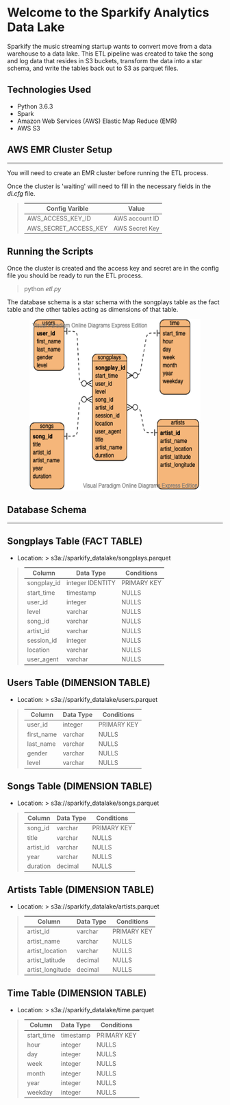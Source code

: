 Welcome to the Sparkify Analytics Data Lake
===========================================

Sparkify the music streaming startup wants to convert move from a data warehouse to a data lake. This ETL pipeline was created to take the song and log data that resides in S3 buckets, transform the data into a star schema, and write the tables back out to S3 as parquet files.

## Technologies Used
* Python 3.6.3
* Spark
* Amazon Web Services (AWS) Elastic Map Reduce (EMR)
* AWS S3

## AWS EMR Cluster Setup
--------------------------
You will need to create an EMR cluster before running the ETL process.  

Once the cluster is 'waiting' will need to fill in the necessary fields in the *dl.cfg* file.
>|Config Varible|Value
>|--------------|-------
>|AWS_ACCESS_KEY_ID|AWS account ID
>|AWS_SECRET_ACCESS_KEY|AWS Secret Key
 
## Running the Scripts
Once the cluster is created and the access key and secret are in the config file you should be ready to run the ETL process.  

>python *etl.py*


The database schema is a star schema with the songplays table as the fact table and the other tables acting as dimensions of that table.

<p align="center">
  <img width="400" height="400" src="sparkifyERD.png">
</p>

## Database Schema
-------

## Songplays Table (FACT TABLE)
* Location:  > s3a://sparkify_datalake/songplays.parquet
>| Column      | Data Type             | Conditions  |
>|-------------|-----------------------|-------------|
>| songplay_id | integer IDENTITY | PRIMARY KEY |
>| start_time  | timestamp          | NULLS       |
>| user_id     | integer               | NULLS       |
>| level       | varchar               | NULLS       |
>| song_id     | varchar               | NULLS       |
>| artist_id   | varchar               | NULLS       |
>| session_id  | integer               | NULLS       |
>| location    | varchar               | NULLS       |
>| user_agent  | varchar               | NULLS       |


## Users Table (DIMENSION TABLE)
* Location:  > s3a://sparkify_datalake/users.parquet
>| Column     | Data Type             | Conditions  |
>|------------|-----------------------|-------------|
>| user_id    | integer               | PRIMARY KEY |
>| first_name | varchar               | NULLS       |
>| last_name  | varchar               | NULLS       |
>| gender     | varchar               | NULLS       |
>| level      | varchar               | NULLS       |

## Songs Table (DIMENSION TABLE)
* Location:  > s3a://sparkify_datalake/songs.parquet
>| Column      | Data Type | Conditions  |
>|-------------|-----------|-------------|
>| song_id     | varchar   | PRIMARY KEY |
>| title       | varchar   | NULLS       |
>| artist_id   | varchar   | NULLS       |
>| year        | varchar   | NULLS       |
>| duration    | decimal   | NULLS       |

## Artists Table (DIMENSION TABLE)
* Location:  > s3a://sparkify_datalake/artists.parquet
>| Column           | Data Type | Conditions  |
>|------------------|-----------|-------------|
>| artist_id        | varchar   | PRIMARY KEY |
>| artist_name      | varchar   | NULLS       |
>| artist_location  | varchar   | NULLS       |
>| artist_latitude  | decimal   | NULLS       |
>| artist_longitude | decimal   | NULLS       |

## Time Table (DIMENSION TABLE)
* Location:  > s3a://sparkify_datalake/time.parquet
>| Column     | Data Type | Conditions |
>|------------|-----------|------------|
>| start_time | timestamp | PRIMARY KEY |
>| hour       | integer   | NULLS      |
>| day        | integer   | NULLS      |
>| week       | integer   | NULLS      |
>| month      | integer   | NULLS      |
>| year       | integer   | NULLS      |
>| weekday    | integer   | NULLS      |
 